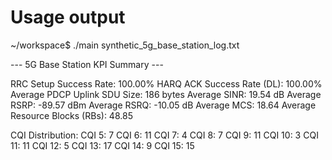 # Usage output

~/workspace$ ./main synthetic_5g_base_station_log.txt 

--- 5G Base Station KPI Summary ---

RRC Setup Success Rate: 100.00%
HARQ ACK Success Rate (DL): 100.00%
Average PDCP Uplink SDU Size: 186 bytes
Average SINR: 19.54 dB
Average RSRP: -89.57 dBm
Average RSRQ: -10.05 dB
Average MCS: 18.64
Average Resource Blocks (RBs): 48.85

CQI Distribution:
  CQI 5: 7
  CQI 6: 11
  CQI 7: 4
  CQI 8: 7
  CQI 9: 11
  CQI 10: 3
  CQI 11: 11
  CQI 12: 5
  CQI 13: 17
  CQI 14: 9
  CQI 15: 15
